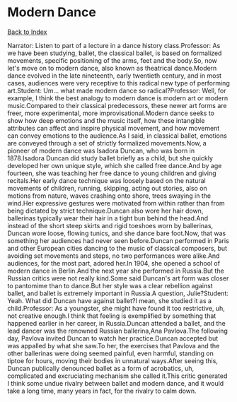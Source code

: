# Modern Dance
[Back to Index](https://github.com/windows10010/tpoExtractor/blog/master/README.md)

Narrator: Listen to part of a lecture in a dance history class.Professor: As we have been studying, ballet, the classical ballet, is based on formalized movements, specific positioning of the arms, feet and the body.So, now let's move on to modern dance, also known as theatrical dance.Modern dance evolved in the late nineteenth, early twentieth century, and in most cases, audiences were very receptive to this radical new type of performing art.Student: Um... what made modern dance so radical?Professor: Well, for example, I think the best analogy to modern dance is modern art or modern music.Compared to their classical predecessors, these newer art forms are freer, more experimental, more improvisational.Modern dance seeks to show how deep emotions and the music itself, how these intangible attributes can affect and inspire physical movement, and how movement can convey emotions to the audience.As I said, in classical ballet, emotions are conveyed through a set of strictly formalized movements.Now, a pioneer of modern dance was Isadora Duncan, who was born in 1878.Isadora Duncan did study ballet briefly as a child, but she quickly developed her own unique style, which she called free dance.And by age fourteen, she was teaching her free dance to young children and giving recitals.Her early dance technique was loosely based on the natural movements of children, running, skipping, acting out stories, also on motions from nature, waves crashing onto shore, trees swaying in the wind.Her expressive gestures were motivated from within rather than from being dictated by strict technique.Duncan also wore her hair down, ballerinas typically wear their hair in a tight bun behind the head.And instead of the short steep skirts and rigid toeshoes worn by ballerinas, Duncan wore loose, flowing tunics, and she dance bare foot.Now, that was something her audiences had never seen before.Duncan performed in Paris and other European cities dancing to the music of classical composers, but avoiding set movements and steps, no two performances were alike.And audiences, for the most part, adored her.In 1904, she opened a school of modern dance in Berlin.And the next year she performed in Russia.But the Russian critics were not really kind.Some said Duncan's art form was closer to pantomime than to dance.But her style was a clear rebellion against ballet, and ballet is extremely important in Russia.A question, Julie?Student: Yeah. What did Duncan have against ballet?I mean, she studied it as a child.Professor: As a youngster, she might have found it too restrictive, uh, not creative enough.I think that feeling is exemplified by something that happened earlier in her career, in Russia.Duncan attended a ballet, and the lead dancer was the renowned Russian ballerina,Ana Pavlova.The following day, Pavlova invited Duncan to watch her practice.Duncan accepted but was appalled by what she saw.To her, the exercises that Pavlova and the other ballerinas were doing seemed painful, even harmful, standing on tiptoe for hours, moving their bodies in unnatural ways.After seeing this, Duncan publically denounced ballet as a form of acrobatics, uh, complicated and excruciating mechanism she called it.This critic generated I think some undue rivalry between ballet and modern dance, and it would take a long time, many years in fact, for the rivalry to calm down. 